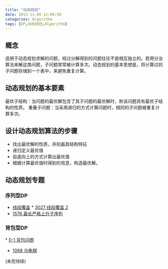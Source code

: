 ```yaml
---
title: "动态规划"
date: 2013-11-09 12:09:50
categories: Algorithm
tags: [DP,动态规划,Algorithm]
---
```

## 概念

适用于动态规划求解的问题，经过分解得到的问题往往不是相互独立的。若用分治算法来解这类问题，子问题常常被计算多次。动态规划的基本思想是，将计算过的子问题存储到一个表中，来避免重复计算。

## 动态规划的基本要素

最优子结构：当问题的最优解包含了其子问题的最优解时，称该问题具有最优子结构的性质。
重叠子问题：当采用递归的方式计算问题时，相同的子问题被重复计算多次。

## 设计动态规划算法的步骤

* 找出最优解的性质，并刻画其结构特征
* 递归定义最优值
* 自底向上的方式计算出最优值
* 根据计算最优值时得到的信息，构造最优解。

<!-- more -->

## 动态规划专题

### 序列型DP

* [线段覆盖](http://curlcoder.com/?p=39)
* [3027 线段覆盖 2](http://curlcoder.com/?p=56)
* [1576 最长严格上升子序列](http://curlcoder.com/?p=63)

### 背包型DP
* [0-1 背包问题](http://curlcoder.com/?p=67)
* [1068 乌龟棋](http://curlcoder.com/2013/11/18/1068-%E4%B9%8C%E9%BE%9F%E6%A3%8B/)



(未完待续)
